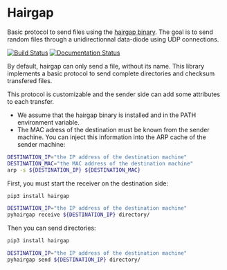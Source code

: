Hairgap
=======

Basic protocol to send files using the [hairgap binary](https://github.com/cea-sec/hairgap).
The goal is to send random files through a unidirectionnal data-diode using UDP connections.

[![Build Status](https://travis-ci.org/d9pouces/hairgap.svg?branch=master)](https://travis-ci.org/d9pouces/hairgap)
[![Documentation Status](https://readthedocs.org/projects/hairgap/badge/?version=latest)](https://hairgap.readthedocs.io/en/latest/?badge=latest)

By default, hairgap can only send a file, without its name. This library implements a basic protocol to send complete directories
and checksum transfered files. 

This protocol is customizable and the sender side can add some attributes to each transfer.


* We assume that the hairgap binary is installed and in the PATH environment variable.
* The MAC adress of the destination must be known from the sender machine. You can inject this information into the ARP cache of the sender machine: 

```bash
DESTINATION_IP="the IP address of the destination machine"
DESTINATION_MAC="the MAC address of the destination machine"
arp -s ${DESTINATION_IP} ${DESTINATION_MAC}
```
First, you must start the receiver on the destination side:
```bash
pip3 install hairgap

DESTINATION_IP="the IP address of the destination machine"
pyhairgap receive ${DESTINATION_IP} directory/

```

Then you can send directories:
```bash
pip3 install hairgap

DESTINATION_IP="the IP address of the destination machine"
pyhairgap send ${DESTINATION_IP} directory/

```

